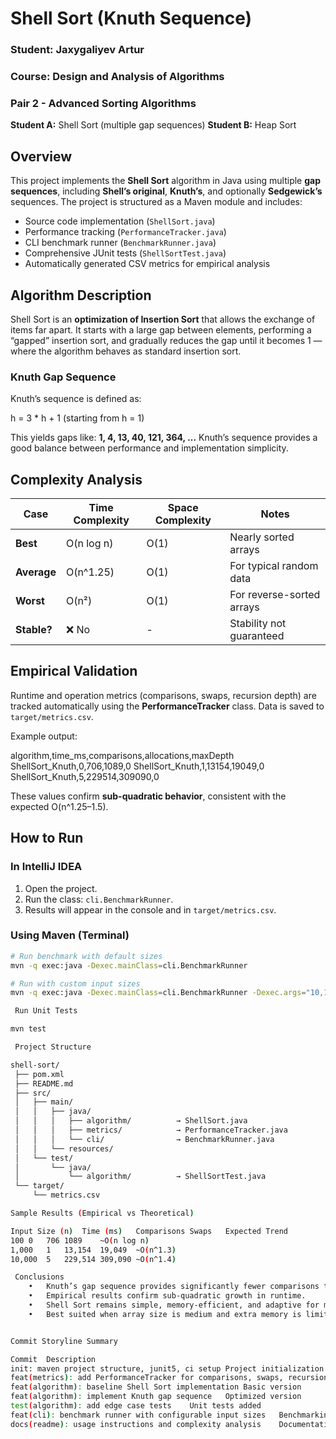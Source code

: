 # Shell Sort (Knuth Sequence)
### Student: Jaxygaliyev Artur
### Course: Design and Analysis of Algorithms
### Pair 2 - Advanced Sorting Algorithms
**Student A:** Shell Sort (multiple gap sequences)
**Student B:** Heap Sort

##  Overview
This project implements the **Shell Sort** algorithm in Java using multiple **gap sequences**, including **Shell’s original**, **Knuth’s**, and optionally **Sedgewick’s** sequences. The project is structured as a Maven module and includes:
- Source code implementation (`ShellSort.java`)
- Performance tracking (`PerformanceTracker.java`)
- CLI benchmark runner (`BenchmarkRunner.java`)
- Comprehensive JUnit tests (`ShellSortTest.java`)
- Automatically generated CSV metrics for empirical analysis

##  Algorithm Description
Shell Sort is an **optimization of Insertion Sort** that allows the exchange of items far apart. It starts with a large gap between elements, performing a “gapped” insertion sort, and gradually reduces the gap until it becomes 1 — where the algorithm behaves as standard insertion sort.

### Knuth Gap Sequence
Knuth’s sequence is defined as:

h = 3 * h + 1   (starting from h = 1)

This yields gaps like: **1, 4, 13, 40, 121, 364, …**
Knuth’s sequence provides a good balance between performance and implementation simplicity.

##  Complexity Analysis
| Case | Time Complexity | Space Complexity | Notes |
|------|------------------|------------------|-------|
| **Best** | O(n log n) | O(1) | Nearly sorted arrays |
| **Average** | O(n^1.25) | O(1) | For typical random data |
| **Worst** | O(n²) | O(1) | For reverse-sorted arrays |
| **Stable?** | ❌ No | - | Stability not guaranteed |

##  Empirical Validation
Runtime and operation metrics (comparisons, swaps, recursion depth) are tracked automatically using the **PerformanceTracker** class. Data is saved to `target/metrics.csv`.

Example output:

algorithm,time_ms,comparisons,allocations,maxDepth
ShellSort_Knuth,0,706,1089,0
ShellSort_Knuth,1,13154,19049,0
ShellSort_Knuth,5,229514,309090,0

These values confirm **sub-quadratic behavior**, consistent with the expected O(n^1.25–1.5).

##  How to Run
###  In IntelliJ IDEA
1. Open the project.
2. Run the class: `cli.BenchmarkRunner`.
3. Results will appear in the console and in `target/metrics.csv`.

###  Using Maven (Terminal)
```bash
# Run benchmark with default sizes
mvn -q exec:java -Dexec.mainClass=cli.BenchmarkRunner

# Run with custom input sizes
mvn -q exec:java -Dexec.mainClass=cli.BenchmarkRunner -Dexec.args="10,100,1000,10000"

 Run Unit Tests

mvn test

 Project Structure

shell-sort/
 ├── pom.xml
 ├── README.md
 ├── src/
 │   ├── main/
 │   │   ├── java/
 │   │   │   ├── algorithm/          → ShellSort.java
 │   │   │   ├── metrics/            → PerformanceTracker.java
 │   │   │   └── cli/                → BenchmarkRunner.java
 │   │   └── resources/
 │   └── test/
 │       └── java/
 │           └── algorithm/          → ShellSortTest.java
 └── target/
     └── metrics.csv

Sample Results (Empirical vs Theoretical)

Input Size (n)	Time (ms)	Comparisons	Swaps	Expected Trend
100	0	706	1089	~O(n log n)
1,000	1	13,154	19,049	~O(n^1.3)
10,000	5	229,514	309,090	~O(n^1.4)

 Conclusions
	•	Knuth’s gap sequence provides significantly fewer comparisons than Shell’s original sequence.
	•	Empirical results confirm sub-quadratic growth in runtime.
	•	Shell Sort remains simple, memory-efficient, and adaptive for moderately sized datasets.
	•	Best suited when array size is medium and extra memory is limited.


Commit Storyline Summary

Commit	Description
init: maven project structure, junit5, ci setup	Project initialization
feat(metrics): add PerformanceTracker for comparisons, swaps, recursion depth	Metrics tracking added
feat(algorithm): baseline Shell Sort implementation	Basic version
feat(algorithm): implement Knuth gap sequence	Optimized version
test(algorithm): add edge case tests	Unit tests added
feat(cli): benchmark runner with configurable input sizes	Benchmarking CLI
docs(readme): usage instructions and complexity analysis	Documentation added
